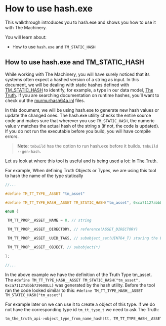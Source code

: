 # How to use hash.exe

This walkthrough introduces you to hash.exe and shows you how to use it with The Machinery. 

You will learn about:

- How to use `hash.exe` and  `TM_STATIC_HASH`

## How to use hash.exe and TM_STATIC_HASH

While working with The Machinery, you will have surely noticed that its systems often expect a hashed version of a string as input. In this document, we will be dealing with static hashes defined with [TM_STATIC_HASH]({{docs}}foundation/api_types.h.html#tm_static_hash()) to identify, for example, a type in our data model, [The Truth]({{base_url}}the_truth/index.html). If you are searching documentation on runtime hashes, you’ll want to check out the [murmurhash64a.inl]({{docs}}foundation/murmurhash64a.inl.html#murmurhash64a.inl) files.

In this document, we will be using hash.exe to generate new hash values or update the changed ones. The hash.exe utility checks the entire source code and makes sure that wherever you use `TM_STATIC_HASH`, the numeric value v matches the actual hash of the string s (if not, the code is updated). If you do not run the executable before you build, you will have compile errors. 

>  **Note**: `tmbuild` has the option to run hash.exe before it builds. `tmbuild --gen-hash`.

Let us look at where this tool is useful and is being used a lot:  In [The Truth]({{base_url}}the_truth/index.html).

For example, When defining Truth Objects or Types, we are using this tool to hash the name of the type statically

```c
//...

#define TM_TT_TYPE__ASSET "tm_asset"

#define TM_TT_TYPE_HASH__ASSET TM_STATIC_HASH("tm_asset", 0xca71127abbb72960ULL)

enum {

 TM_TT_PROP__ASSET__NAME = 0, // string

 TM_TT_PROP__ASSET__DIRECTORY, // reference(ASSET_DIRECTORY)

 TM_TT_PROP__ASSET__UUID_TAGS, // subobject_set(UINT64_T) storing the UUID of the associated tag.

 TM_TT_PROP__ASSET__OBJECT, // subobject(*)

};

//...
```

In the above example we have the definition of the Truth Type tm_asset. The `#define TM_TT_TYPE_HASH__ASSET TM_STATIC_HASH("tm_asset", 0xca71127abbb72960ULL)` was generated by the hash utility. Before the tool ran the code looked similar to this: `#define TM_TT_TYPE_HASH__ASSET TM_STATIC_HASH("tm_asset")`

For example later on we can use it  to create a object of this type. If we do not have the corresponding type id `tm_tt_type_t` we need to ask The Truth: 

```c
tm_the_truth_api->object_type_from_name_hash(tt, TM_TT_TYPE_HASH__ASSET);
```

